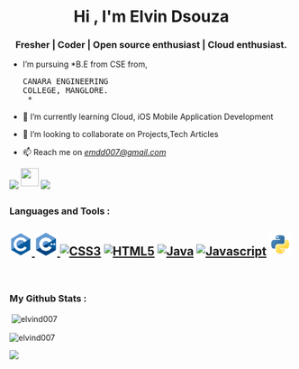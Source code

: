 <h1 align="center">Hi , I'm Elvin Dsouza</h1>
<h3 align="center"><b>Fresher | Coder | Open source enthusiast | Cloud enthusiast</b>.</h3>


-  I’m pursuing *B.E from CSE from,<br><pre>CANARA ENGINEERING COLLEGE, MANGLORE.<br> *</pre>

- 🌱 I’m currently learning Cloud, iOS Mobile Application Development

- 👯 I’m looking to collaborate on Projects,Tech Articles

- 📫 Reach me on *emdd007@gmail.com* 

<a href = 'https://www.linkedin.com/in/elvin-dsouza/'> <img width = '32px' align= 'center' src="https://raw.githubusercontent.com/rahulbanerjee26/githubAboutMeGenerator/main/icons/linked-in-alt.svg"/></a>
<a href="http://www.instagram.com/elvin.d_/" target="_blank" rel="noreferrer"><img src="https://raw.githubusercontent.com/danielcranney/readme-generator/main/public/icons/socials/instagram.svg" width="32" height="32" /></a> 
<a href = 'https://twitter.com/Elvin_dsouza'> <img width = '32px' align= 'center' src="https://raw.githubusercontent.com/rahulbanerjee26/githubAboutMeGenerator/main/icons/twitter.svg"/></a>

<h2></h2>
<h3>Languages and Tools :</h3>
<h2>
<p align="left"> <a href="https://www.cprogramming.com/" target="_blank"> <img src="https://raw.githubusercontent.com/devicons/devicon/master/icons/c/c-original.svg" alt="c" width="40" height="40"/> </a> 
<a href="https://www.w3schools.com/cpp/" target="_blank"> <img src="https://raw.githubusercontent.com/devicons/devicon/master/icons/cplusplus/cplusplus-original.svg" alt="cplusplus" width="40" height="40"/> </a> 
<a href="https://www.w3.org/TR/CSS/#css" target="_blank" rel="noreferrer"><img src="https://raw.githubusercontent.com/danielcranney/readme-generator/main/public/icons/skills/css3-colored.svg" width="36" height="36" alt="CSS3" /></a> 
  <a href="https://developer.mozilla.org/en-US/docs/Glossary/HTML5" target="_blank" rel="noreferrer"><img src="https://raw.githubusercontent.com/danielcranney/readme-generator/main/public/icons/skills/html5-colored.svg" width="36" height="36" alt="HTML5" /></a> 
<a href="https://www.oracle.com/java/" target="_blank" rel="noreferrer"><img src="https://raw.githubusercontent.com/danielcranney/readme-generator/main/public/icons/skills/java-colored.svg" width="36" height="36" alt="Java" /></a>
<a href="https://developer.mozilla.org/en-US/docs/Web/JavaScript" target="_blank" rel="noreferrer"><img src="https://raw.githubusercontent.com/danielcranney/readme-generator/main/public/icons/skills/javascript-colored.svg" width="36" height="36" alt="Javascript" /></a>
<a href="https://www.python.org" target="_blank"> <img src="https://raw.githubusercontent.com/devicons/devicon/master/icons/python/python-original.svg" alt="python" width="40" height="40"/> </a> 
</p>
</h2>


<br>
<h3>My Github Stats :</h3>

<p>&nbsp;<img align="center" src="https://github-readme-stats.vercel.app/api?username=elvind007&show_icons=true&theme=tokyonight&locale=en" alt="elvind007" /></p>
<p><img align="center" src="https://github-readme-stats.vercel.app/api/top-langs/?username=elvind007&exclude_repo=c-oops-lab&layout=compact&theme=tokyonight&show_icons=true" alt="elvind007" /></p>
<p><a href="http://www.github.com/elvind007"><img src="https://github-readme-streak-stats.herokuapp.com/?user=elvind007&theme=radical&locale=en" /></a></p>

